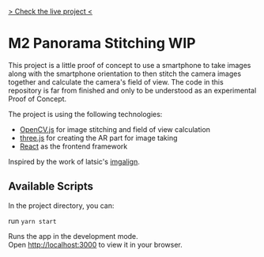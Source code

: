 [> Check the live project <](m1-panorama.vercel.app)

# M2 Panorama Stitching WIP

This project is a little proof of concept to use a smartphone to take images along with the smartphone orientation to then stitch the camera images together and calculate the camera's field of view.
The code in this repository is far from finished and only to be understood as an experimental Proof of Concept.

The project is using the following technologies:
-  [OpenCV.js](https://docs.opencv.org/3.4/d5/d10/tutorial_js_root.html) for image stitching and field of view calculation
-  [three.js](https://threejs.org/) for creating the AR part for image taking
-  [React](https://react.dev/) as the frontend framework


Inspired by the work of latsic's [imgalign](https://github.com/latsic/imgalign).

## Available Scripts

In the project directory, you can:

run `yarn start`

Runs the app in the development mode.\
Open [http://localhost:3000](http://localhost:3000) to view it in your browser.

